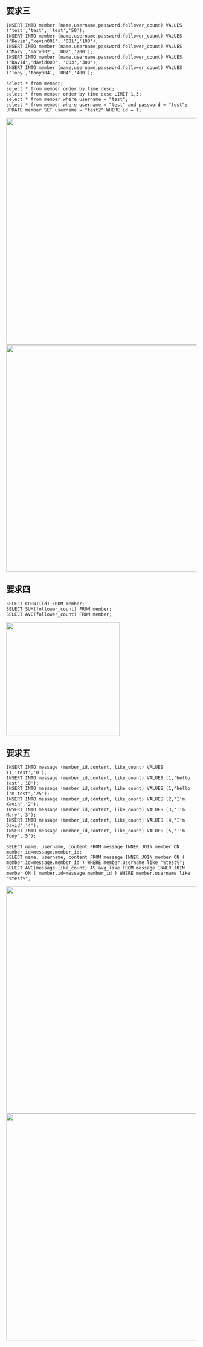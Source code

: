 

要求三  
--------------

```
INSERT INTO member (name,username,password,follower_count) VALUES ('test','test', 'test','50');  
INSERT INTO member (name,username,password,follower_count) VALUES ('Kevin','kevin001', '001','100');  
INSERT INTO member (name,username,password,follower_count) VALUES ('Mary','mary002', '002','200');  
INSERT INTO member (name,username,password,follower_count) VALUES ('David','david003', '003','300');  
INSERT INTO member (name,username,password,follower_count) VALUES ('Tony','tony004', '004','400');  

select * from member;  
select * from member order by time desc;  
select * from member order by time desc LIMIT 1,3;  
select * from member where username = "test";  
select * from member where username = "test" and password = "test";  
UPDATE member SET username = "test2" WHERE id = 1;
```

<img src="https://user-images.githubusercontent.com/101781321/196498650-4f03d03f-7420-4ef5-8521-c3f85d4c51c5.JPG" alt="" width="600">
<img src="https://user-images.githubusercontent.com/101781321/196498663-f467f42e-aeb8-47ea-a6af-3c949f515eb1.JPG" alt="" width="600">


要求四  
--------------

```
SELECT COUNT(id) FROM member;  
SELECT SUM(follower_count) FROM member;  
SELECT AVG(follower_count) FROM member;
```

<img src="https://user-images.githubusercontent.com/101781321/196498823-bc680203-ce19-4dff-a199-5b44e9f1103c.JPG" alt="" width="300">


要求五  
--------------

```
INSERT INTO message (member_id,content, like_count) VALUES (1,'test','0');  
INSERT INTO message (member_id,content, like_count) VALUES (1,'hello test','10');  
INSERT INTO message (member_id,content, like_count) VALUES (1,"hello i'm test",'25');  
INSERT INTO message (member_id,content, like_count) VALUES (2,"I'm Kevin",'2');  
INSERT INTO message (member_id,content, like_count) VALUES (3,"I'm Mary",'3');  
INSERT INTO message (member_id,content, like_count) VALUES (4,"I'm David",'4');  
INSERT INTO message (member_id,content, like_count) VALUES (5,"I'm Tony",'5');  

SELECT name, username, content FROM message INNER JOIN member ON member.id=message.member_id;  
SELECT name, username, content FROM message INNER JOIN member ON ( member.id=message.member_id ) WHERE member.username like "%test%";  
SELECT AVG(message.like_count) AS avg_like FROM message INNER JOIN member ON ( member.id=message.member_id ) WHERE member.username like "%test%";
```

<img src="https://user-images.githubusercontent.com/101781321/196499098-1082dcd5-d0d5-4a5b-b759-03601df76389.JPG" alt="" width="600">
<img src="https://user-images.githubusercontent.com/101781321/196499127-346a7831-0dd4-4e7a-aee5-911023354804.JPG" alt="" width="600">

